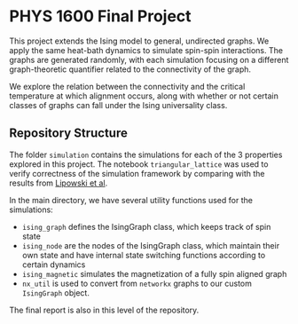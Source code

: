 # PHYS 1600 Final Project
This project extends the Ising model to general, undirected graphs. We apply the same heat-bath dynamics to simulate spin-spin interactions. The graphs are generated randomly, with each simulation focusing on a different graph-theoretic quantifier related to the connectivity of the graph. 

We explore the relation between the connectivity and the critical temperature at which alignment occurs, along with whether or not certain classes of graphs can fall under the Ising universality class.

## Repository Structure
The folder `simulation` contains the simulations for each of the 3 properties explored in this project. The notebook `triangular_lattice` was used to verify correctness of the simulation framework by comparing with the results from [Lipowski et al](https://arxiv.org/pdf/1510.00423).

In the main directory, we have several utility functions used for the simulations:
- `ising_graph` defines the IsingGraph class, which keeps track of spin state
- `ising_node` are the nodes of the IsingGraph class, which maintain their own state and have internal state switching functions according to certain dynamics
- `ising_magnetic` simulates the magnetization of a fully spin aligned graph
- `nx_util` is used to convert from `networkx` graphs to our custom `IsingGraph` object.

The final report is also in this level of the repository.